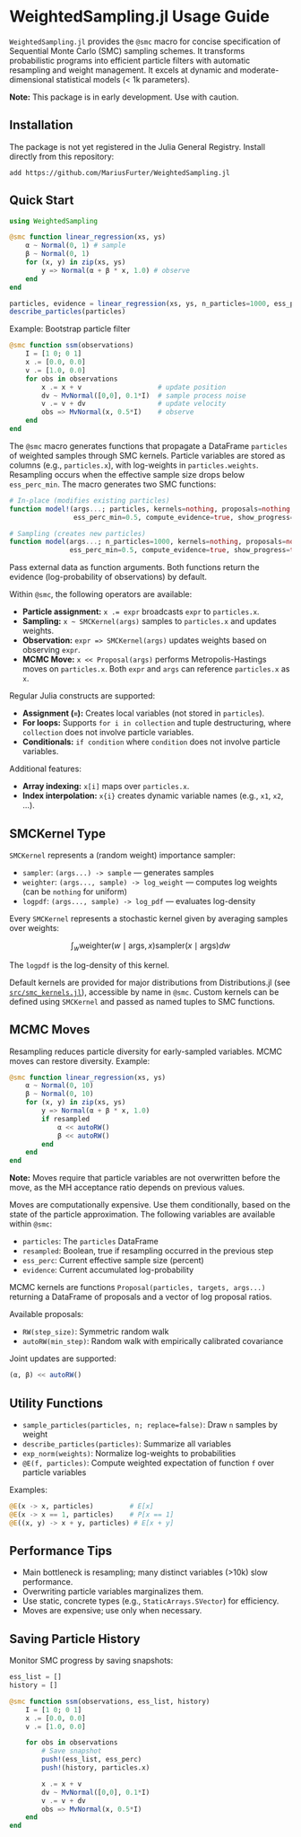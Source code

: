 # WeightedSampling.jl Usage Guide

`WeightedSampling.jl` provides the `@smc` macro for concise specification of Sequential Monte Carlo (SMC) sampling schemes. It transforms probabilistic programs into efficient particle filters with automatic resampling and weight management. It excels at dynamic and moderate-dimensional statistical models (< 1k parameters).

**Note:** This package is in early development. Use with caution.

## Installation

The package is not yet registered in the Julia General Registry. Install directly from this repository:

```terminal
add https://github.com/MariusFurter/WeightedSampling.jl
```

## Quick Start

```julia
using WeightedSampling

@smc function linear_regression(xs, ys)
    α ~ Normal(0, 1) # sample
    β ~ Normal(0, 1)
    for (x, y) in zip(xs, ys)
        y => Normal(α + β * x, 1.0) # observe
    end
end

particles, evidence = linear_regression(xs, ys, n_particles=1000, ess_perc_min=0.5)
describe_particles(particles)
```

Example: Bootstrap particle filter

```julia
@smc function ssm(observations)
    I = [1 0; 0 1]
    x .= [0.0, 0.0]
    v .= [1.0, 0.0]
    for obs in observations
        x .= x + v                   # update position
        dv ~ MvNormal([0,0], 0.1*I)  # sample process noise
        v .= v + dv                  # update velocity
        obs => MvNormal(x, 0.5*I)    # observe
    end
end
```

The `@smc` macro generates functions that propagate a DataFrame `particles` of weighted samples through SMC kernels. Particle variables are stored as columns (e.g., `particles.x`), with log-weights in `particles.weights`. Resampling occurs when the effective sample size drops below `ess_perc_min`. The macro generates two SMC functions:

```julia
# In-place (modifies existing particles)
function model!(args...; particles, kernels=nothing, proposals=nothing, 
                ess_perc_min=0.5, compute_evidence=true, show_progress=true)

# Sampling (creates new particles)
function model(args...; n_particles=1000, kernels=nothing, proposals=nothing,
               ess_perc_min=0.5, compute_evidence=true, show_progress=true)
```
Pass external data as function arguments. Both functions return the evidence (log-probability of observations) by default.

Within `@smc`, the following operators are available:

- **Particle assignment:** `x .= expr` broadcasts `expr` to `particles.x`.
- **Sampling:** `x ~ SMCKernel(args)` samples to `particles.x` and updates weights.
- **Observation:** `expr => SMCKernel(args)` updates weights based on observing `expr`.
- **MCMC Move:** `x << Proposal(args)` performs Metropolis-Hastings moves on `particles.x`.
Both `expr` and `args` can reference `particles.x` as `x`.

Regular Julia constructs are supported:

- **Assignment (`=`):** Creates local variables (not stored in `particles`).
- **For loops:** Supports `for i in collection` and tuple destructuring, where `collection` does not involve particle variables.
- **Conditionals:** `if condition` where `condition` does not involve particle variables.

Additional features:

- **Array indexing:** `x[i]` maps over `particles.x`.
- **Index interpolation:** `x{i}` creates dynamic variable names (e.g., `x1`, `x2`, ...).

## SMCKernel Type

`SMCKernel` represents a (random weight) importance sampler:

- `sampler`: `(args...) -> sample` — generates samples
- `weighter`: `(args..., sample) -> log_weight` — computes log weights (can be `nothing` for uniform)
- `logpdf`: `(args..., sample) -> log_pdf` — evaluates log-density

Every `SMCKernel` represents a stochastic kernel given by averaging samples over weights:

$$
\int_{w} \text{weighter}(w \mid \text{args}, x) \text{sampler}(x \mid \text{args}) dw
$$

The `logpdf` is the log-density of this kernel.

Default kernels are provided for major distributions from Distributions.jl (see [`src/smc_kernels.jl`](../src/smc_kernels.jl)), accessible by name in `@smc`. Custom kernels can be defined using `SMCKernel` and passed as named tuples to SMC functions.

## MCMC Moves

Resampling reduces particle diversity for early-sampled variables. MCMC moves can restore diversity. Example:

```julia
@smc function linear_regression(xs, ys)
    α ~ Normal(0, 10)
    β ~ Normal(0, 10)
    for (x, y) in zip(xs, ys)
        y => Normal(α + β * x, 1.0)
        if resampled
            α << autoRW()
            β << autoRW()
        end
    end
end
```

**Note:** Moves require that particle variables are not overwritten before the move, as the MH acceptance ratio depends on previous values.

Moves are computationally expensive. Use them conditionally, based on the state of the particle approximation. The following variables are available within `@smc`:

- `particles`: The `particles` DataFrame
- `resampled`: Boolean, true if resampling occurred in the previous step
- `ess_perc`: Current effective sample size (percent)
- `evidence`: Current accumulated log-probability

MCMC kernels are functions `Proposal(particles, targets, args...)` returning a DataFrame of proposals and a vector of log proposal ratios.

Available proposals:

- `RW(step_size)`: Symmetric random walk
- `autoRW(min_step)`: Random walk with empirically calibrated covariance

Joint updates are supported:

```julia
(α, β) << autoRW()
```

## Utility Functions

- `sample_particles(particles, n; replace=false)`: Draw `n` samples by weight
- `describe_particles(particles)`: Summarize all variables
- `exp_norm(weights)`: Normalize log-weights to probabilities
- `@E(f, particles)`: Compute weighted expectation of function `f` over particle variables

Examples:

```julia
@E(x -> x, particles)         # E[x]
@E(x -> x == 1, particles)    # P[x == 1]
@E((x, y) -> x + y, particles) # E[x + y]
```

## Performance Tips

- Main bottleneck is resampling; many distinct variables (>10k) slow performance.
- Overwriting particle variables marginalizes them.
- Use static, concrete types (e.g., `StaticArrays.SVector`) for efficiency.
- Moves are expensive; use only when necessary.

## Saving Particle History
Monitor SMC progress by saving snapshots:

```julia
ess_list = []
history = []

@smc function ssm(observations, ess_list, history)
    I = [1 0; 0 1]
    x .= [0.0, 0.0]
    v .= [1.0, 0.0]

    for obs in observations
        # Save snapshot
        push!(ess_list, ess_perc)
        push!(history, particles.x)

        x .= x + v
        dv ~ MvNormal([0,0], 0.1*I)
        v .= v + dv
        obs => MvNormal(x, 0.5*I)
    end
end
```

